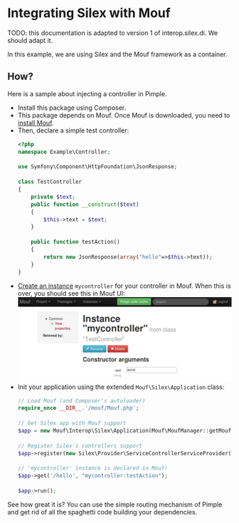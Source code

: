 Integrating Silex with Mouf
===========================

TODO: this documentation is adapted to version 1 of interop.silex.di. We should adapt it.

In this example, we are using Silex and the Mouf framework as a container.

How?
----

Here is a sample about injecting a controller in Pimple.

- Install this package using Composer.
- This package depends on Mouf. Once Mouf is downloaded,
  you need to [install Mouf](http://mouf-php.com/packages/mouf/mouf/doc/installing_mouf.md).
- Then, declare a simple test controller:
  ```php
  <?php
  namespace Example\Controller;

  use Symfony\Component\HttpFoundation\JsonResponse;

  class TestController
  {
  	  private $text;
  	  public function __construct($text)
  	  {
  		  $this->text = $text;
  	  }

  	  public function testAction()
  	  {
  		  return new JsonResponse(array("hello"=>$this->text));
  	  }
  }
  ```
- [Create an instance](http://mouf-php.com/packages/mouf/mouf/version/2.0-dev/doc/mouf_di_ui.md) `mycontroller` for your controller in Mouf.
  When this is over, you should see this in Mouf UI:  
  ![Controller's instance](images/mycontroller_instance.png)
- Init your application using the extended `Mouf\Silex\Application` class:
  ```php
  // Load Mouf (and Composer's autoloader)
  require_once __DIR__.'/mouf/Mouf.php';

  // Get Silex app with Mouf support
  $app = new Mouf\Interop\Silex\Application(Mouf\MoufManager::getMoufManager());

  // Register Silex's controllers support
  $app->register(new Silex\Provider\ServiceControllerServiceProvider());

  // 'mycontroller' instance is declared in Mouf!
  $app->get('/hello', "mycontroller:testAction");

  $app->run();  
  ```
  
See how great it is? You can use the simple routing mechanism of Pimple and get rid of all the
spaghetti code building your dependencies.
